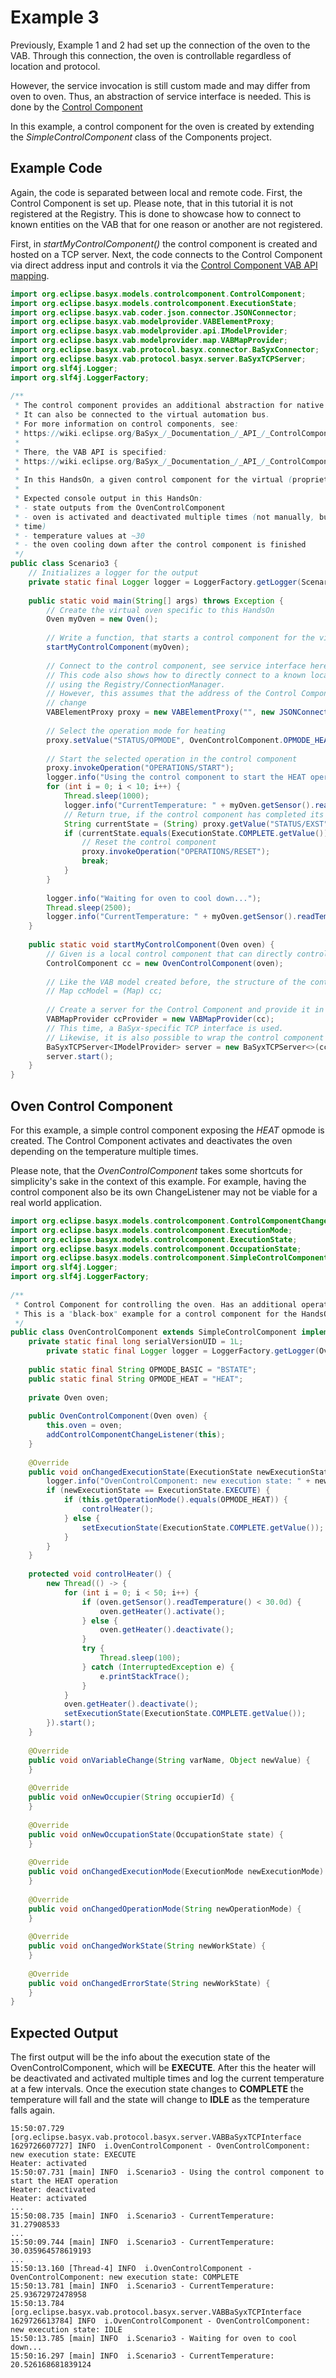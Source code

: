 # Example 3
Previously, Example 1 and 2 had set up the connection of the oven to the VAB. Through this connection, the oven is controllable regardless of location and protocol.

However, the service invocation is still custom made and may differ from oven to oven. Thus, an abstraction of service interface is needed. This is done by the [Control Component](../../../../../concepts%20and%20architecture/controlcomponent.md)

In this example, a control component for the oven is created by extending the *SimpleControlComponent* class of the Components project.

## Example Code
Again, the code is separated between local and remote code. First, the Control Component is set up. Please note, that in this tutorial it is not registered at the Registry. This is done to showcase how to connect to known entities on the VAB that for one reason or another are not registered.

First, in *startMyControlComponent()* the control component is created and hosted on a TCP server. Next, the code connects to the Control Component via direct address input and controls it via the [Control Component VAB API mapping](../../../../../API/control-components.md).

```java
import org.eclipse.basyx.models.controlcomponent.ControlComponent;
import org.eclipse.basyx.models.controlcomponent.ExecutionState;
import org.eclipse.basyx.vab.coder.json.connector.JSONConnector;
import org.eclipse.basyx.vab.modelprovider.VABElementProxy;
import org.eclipse.basyx.vab.modelprovider.api.IModelProvider;
import org.eclipse.basyx.vab.modelprovider.map.VABMapProvider;
import org.eclipse.basyx.vab.protocol.basyx.connector.BaSyxConnector;
import org.eclipse.basyx.vab.protocol.basyx.server.BaSyxTCPServer;
import org.slf4j.Logger;
import org.slf4j.LoggerFactory;
 
/**
 * The control component provides an additional abstraction for native device handling and has a specified interface.
 * It can also be connected to the virtual automation bus.
 * For more information on control components, see:
 * https://wiki.eclipse.org/BaSyx_/_Documentation_/_API_/_ControlComponent
 * 
 * There, the VAB API is specified:
 * https://wiki.eclipse.org/BaSyx_/_Documentation_/_API_/_ControlComponent#Virtual_Automation_Bus_.28VAB.29_implementation
 * 
 * In this HandsOn, a given control component for the virtual (proprietary) oven is utilized via the VAB.
 * 
 * Expected console output in this HandsOn:
 * - state outputs from the OvenControlComponent
 * - oven is activated and deactivated multiple times (not manually, but automatically using the control component this
 * time)
 * - temperature values at ~30
 * - the oven cooling down after the control component is finished
 */
public class Scenario3 {
	// Initializes a logger for the output
	private static final Logger logger = LoggerFactory.getLogger(Scenario3.class);
 
	public static void main(String[] args) throws Exception {
		// Create the virtual oven specific to this HandsOn
		Oven myOven = new Oven();
 
		// Write a function, that starts a control component for the virtual oven
		startMyControlComponent(myOven);
 
		// Connect to the control component, see service interface here
		// This code also shows how to directly connect to a known location without
		// using the Registry/ConnectionManager.
		// However, this assumes that the address of the Control Component will never
		// change
		VABElementProxy proxy = new VABElementProxy("", new JSONConnector(new BaSyxConnector("localhost", 4002)));
 
		// Select the operation mode for heating
		proxy.setValue("STATUS/OPMODE", OvenControlComponent.OPMODE_HEAT);
 
		// Start the selected operation in the control component
		proxy.invokeOperation("OPERATIONS/START");
		logger.info("Using the control component to start the HEAT operation");
		for (int i = 0; i < 10; i++) {
			Thread.sleep(1000);
			logger.info("CurrentTemperature: " + myOven.getSensor().readTemperature());
			// Return true, if the control component has completed its operation
			String currentState = (String) proxy.getValue("STATUS/EXST");
			if (currentState.equals(ExecutionState.COMPLETE.getValue())) {
				// Reset the control component
				proxy.invokeOperation("OPERATIONS/RESET");
				break;
			}
		}
 
		logger.info("Waiting for oven to cool down...");
		Thread.sleep(2500);
		logger.info("CurrentTemperature: " + myOven.getSensor().readTemperature());
	}
 
	public static void startMyControlComponent(Oven oven) {
		// Given is a local control component that can directly control the virtual oven device
		ControlComponent cc = new OvenControlComponent(oven);
 
		// Like the VAB model created before, the structure of the control component is a Map
		// Map ccModel = (Map) cc;
 
		// Create a server for the Control Component and provide it in the VAB (at port 4002)
		VABMapProvider ccProvider = new VABMapProvider(cc);
		// This time, a BaSyx-specific TCP interface is used.
		// Likewise, it is also possible to wrap the control component using a http servlet as before
		BaSyxTCPServer<IModelProvider> server = new BaSyxTCPServer<>(ccProvider, 4002);
		server.start();
	}
}
```

## Oven Control Component
For this example, a simple control component exposing the *HEAT* opmode is created. The Control Component activates and deactivates the oven depending on the temperature multiple times.

Please note, that the *OvenControlComponent* takes some shortcuts for simplicity's sake in the context of this example. For example, having the control component also be its own ChangeListener may not be viable for a real world application.

```java
import org.eclipse.basyx.models.controlcomponent.ControlComponentChangeListener;
import org.eclipse.basyx.models.controlcomponent.ExecutionMode;
import org.eclipse.basyx.models.controlcomponent.ExecutionState;
import org.eclipse.basyx.models.controlcomponent.OccupationState;
import org.eclipse.basyx.models.controlcomponent.SimpleControlComponent;
import org.slf4j.Logger;
import org.slf4j.LoggerFactory;
 
/**
 * Control Component for controlling the oven. Has an additional operation mode named HEAT.
 * This is a "black-box" example for a control component for the HandsOn.
 */
public class OvenControlComponent extends SimpleControlComponent implements ControlComponentChangeListener {
	private static final long serialVersionUID = 1L;
        private static final Logger logger = LoggerFactory.getLogger(OvenControlComponent.class);
 
	public static final String OPMODE_BASIC = "BSTATE";
	public static final String OPMODE_HEAT = "HEAT";
 
	private Oven oven;
 
	public OvenControlComponent(Oven oven) {
		this.oven = oven;
		addControlComponentChangeListener(this);
	}
 
	@Override
	public void onChangedExecutionState(ExecutionState newExecutionState) {
		logger.info("OvenControlComponent: new execution state: " + newExecutionState);
		if (newExecutionState == ExecutionState.EXECUTE) {
			if (this.getOperationMode().equals(OPMODE_HEAT)) {
				controlHeater();
			} else {
				setExecutionState(ExecutionState.COMPLETE.getValue());
			}
		}
	}
 
	protected void controlHeater() {
		new Thread(() -> {
			for (int i = 0; i < 50; i++) {
				if (oven.getSensor().readTemperature() < 30.0d) {
					oven.getHeater().activate();
				} else {
					oven.getHeater().deactivate();
				}
				try {
					Thread.sleep(100);
				} catch (InterruptedException e) {
					e.printStackTrace();
				}
			}
			oven.getHeater().deactivate();
			setExecutionState(ExecutionState.COMPLETE.getValue());
		}).start();
	}
 
	@Override
	public void onVariableChange(String varName, Object newValue) {
	}
 
	@Override
	public void onNewOccupier(String occupierId) {
	}
 
	@Override
	public void onNewOccupationState(OccupationState state) {
	}
 
	@Override
	public void onChangedExecutionMode(ExecutionMode newExecutionMode) {
	}
 
	@Override
	public void onChangedOperationMode(String newOperationMode) {
	}
 
	@Override
	public void onChangedWorkState(String newWorkState) {
	}
 
	@Override
	public void onChangedErrorState(String newWorkState) {
	}
}
```

## Expected Output
The first output will be the info about the execution state of the OvenControlComponent, which will be **EXECUTE**. After this the heater will be deactivated and activated multiple times and log the current temperature at a few intervals. Once the execution state changes to **COMPLETE** the temperature will fall and the state will change to **IDLE** as the temperature falls again.

```
15:50:07.729 [org.eclipse.basyx.vab.protocol.basyx.server.VABBaSyxTCPInterface 1629726607727] INFO  i.OvenControlComponent - OvenControlComponent: new execution state: EXECUTE
Heater: activated
15:50:07.731 [main] INFO  i.Scenario3 - Using the control component to start the HEAT operation
Heater: deactivated
Heater: activated
...
15:50:08.735 [main] INFO  i.Scenario3 - CurrentTemperature: 31.27908533
...
15:50:09.744 [main] INFO  i.Scenario3 - CurrentTemperature: 30.035964578619193
...
15:50:13.160 [Thread-4] INFO  i.OvenControlComponent - OvenControlComponent: new execution state: COMPLETE
15:50:13.781 [main] INFO  i.Scenario3 - CurrentTemperature: 25.93672972478958
15:50:13.784 [org.eclipse.basyx.vab.protocol.basyx.server.VABBaSyxTCPInterface 1629726613784] INFO  i.OvenControlComponent - OvenControlComponent: new execution state: IDLE
15:50:13.785 [main] INFO  i.Scenario3 - Waiting for oven to cool down...
15:50:16.297 [main] INFO  i.Scenario3 - CurrentTemperature: 20.526168681839124
```
